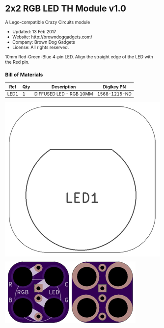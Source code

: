 <!--- start title --->
# 2x2 RGB LED TH Module v1.0
A Lego-compatible Crazy Circuits module

- Updated: 13 Feb 2017
- Website: http://browndoggadgets.com/
- Company: Brown Dog Gadgets
- License: All rights reserved.

<!--- end title --->
10mm Red-Green-Blue 4-pin LED. Align the straight edge of the LED with the Red pin. 

<!--- bom start --->
### Bill of Materials

|Ref|Qty|Description|Digikey PN|
|---|---|-----------|------|
|LED1|1|DIFFUSED LED - RGB 10MM|1568-1215-ND|


<!--- bom end --->
![Assembly Diagram](assembly.png)

![Gerber Preview](preview.png)
	
